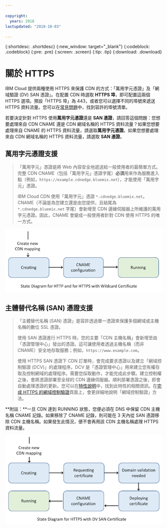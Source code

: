 ```yaml
---

copyright:
  years: 2018
lastupdated: "2018-10-03"

---
```


{:shortdesc: .shortdesc}
{:new_window: target="_blank"}
{:codeblock: .codeblock}
{:pre: .pre}
{:screen: .screen}
{:tip: .tip}
{:download: .download}

# 關於 HTTPS

IBM Cloud 提供兩種使用 HTTPS 來保護 CDN 的方式：「萬用字元憑證」及「網域驗證 (DV) SAN 憑證」。在配置 CDN 時選取 **HTTPS 埠**，即可配置這兩個 HTTPS 選項。預設「HTTPS 埠」為 443，或者您可以選擇不同的埠號來遞送 HTTPS 資料流量。您可以在[常見問題](faqs.html#are-there-any-restrictions-on-what-http-and-https-port-numbers-are-allowed-for-akamai-)中，找到容許的埠號清單。

若要決定針對 HTTPS 使用**萬用字元憑證**還是 **SAN 憑證**，請回答這個問題：您想要處理來自 CDN CNAME 還是 CDN 網域名稱的 HTTPS 資料流量？如果您想要處理來自 CNAME 的 HTTPS 資料流量，請選取**萬用字元憑證**。如果您想要處理來自 CDN 網域名稱的 HTTPS 資料流量，請選取 **SAN 憑證**。

## 萬用字元憑證支援
>「萬用字元」憑證是將 Web 內容安全地遞送給一般使用者的最簡單方式。完整 CDN CNAME（包括「萬用字元」憑證字尾）**必須**用來作為服務進入點（例如，`https://example.cdnedge.bluemix.net`），才能使用「萬用字元」憑證。
>
>IBM Cloud CDN 使用「萬用字元」憑證 `*.cdnedge.bluemix.net`。CNAME（不論是為您建立還是由您提供，且結尾為 `*.cdnedge.bluemix.net` 字尾）會新增至 CDN 邊緣伺服器上所維護的萬用字元憑證。因此，CNAME 會變成一般使用者針對 CDN 使用 HTTPS 的唯一方式。

![Http 及萬用字元的圖表](images/state-diagram-wildcard.png)

## 主體替代名稱 (SAN) 憑證支援

>「主體替代名稱 (SAN) 憑證」是容許透過單一憑證來保護多個網域或主機名稱的數位 SSL 憑證。
>
>使用 SAN 憑證進行 HTTPS 時，您的主要「CDN 主機名稱」會新增至由「憑證管理中心」發出的憑證。這可讓使用者透過主機名稱（而非 CNAME）安全地存取服務；例如，`https://www.example.com`。
>
>使用 HTTPS SAN 憑證下 CDN 訂單時，會完成要求憑證以及建立「網域控制驗證 (DCV)」的處理程序。DCV 是「憑證管理中心」用來建立您有權存取及控制網域的處理程序。需要您採取動作，才能完成此步驟。建立控制權之後，會將憑證部署至全球的 CDN 邊緣伺服器。順利部署憑證之後，即會自動處理憑證的更新。您可以在[特性說明](feature-descriptions.html#https-protocol-support)中，找到此特性的相關資訊。在[完成 HTTPS 的網域控制驗證](how-to-https.html#initial-steps-to-domain-control-validation)頁面上，會更詳細地說明「網域控制驗證」方法。

**附註：**一旦 CDN 達到 RUNNING 狀態，您便必須在 DNS 中保留 CDN 主機名稱 CNAME 記錄。如果移除了 CNAME 記錄，則可能在 3 天內從 SAN 憑證移除 CDN 主機名稱。如果發生此情況，便不會再用該 CDN 主機名稱處理 HTTPS 資料流量。

![具有 SAN 憑證之 HTTPS 的圖表](images/state-diagram-san.png)
